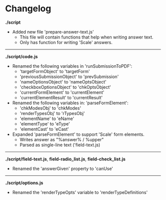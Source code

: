 # Changelog

**./script**
* Added new file 'prepare-answer-text.js'
	* This file will contain functions that help when writing answer text.
	* Only has function for writing 'Scale' answers.

---

**./script/code.js**
* Renamed the following variables in 'runSubmissionToPDF':
	* 'targetFormObject' to 'targetForm'
	* 'previousSubmissionObject' to 'prevSubmission'
	* 'nameOptionsObject' to 'nameOptsObject'
	* 'checkboxOptionsObject' to 'chkOptsObject'
	* 'currentFormElement' to 'currentElement'
	* 'currentElementResult' to 'currentResult'
* Renamed the following variables in: 'parseFormElement':
	* 'chkModesObj' to 'chkModes'
	* 'renderTypesObj' to 'rTypesObj'
	* 'elementName' to 'eName'
	* 'elementType' to 'eType'
	* 'elementCast' to 'eCast'
* Expanded 'parseFormElement' to support 'Scale' form elements.
	* Writes answer as "%answer% / %upper"
	* Parsed as single-line text ('field-text.js)

---

**./script/field-text.js**, **field-radio_list.js**, **field-check_list.js**
* Renamed the 'answerGiven' property to 'canUse'

---

**./script/options.js**
* Renamed the 'renderTypeOpts' variable to 'renderTypeDefinitions'
